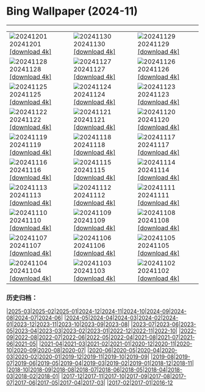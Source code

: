 # Bing Wallpaper (2024-11)
**************

<table><tr><td><img src="https://www.bing.com/th?id=OHR.KilchurnAutumn_EN-GB9210745671_1920x1080.jpg" alt="20241201"> 20241201 <a href="https://www.bing.com/th?id=OHR.KilchurnAutumn_EN-GB9210745671_UHD.jpg">[download 4k]</a></td><td><img src="https://www.bing.com/th?id=OHR.MtStMichel_EN-GB8923576020_1920x1080.jpg" alt="20241130"> 20241130 <a href="https://www.bing.com/th?id=OHR.MtStMichel_EN-GB8923576020_UHD.jpg">[download 4k]</a></td><td><img src="https://www.bing.com/th?id=OHR.CityHall2024_EN-GB2172832238_1920x1080.jpg" alt="20241129"> 20241129 <a href="https://www.bing.com/th?id=OHR.CityHall2024_EN-GB2172832238_UHD.jpg">[download 4k]</a></td></tr><tr><td><img src="https://www.bing.com/th?id=OHR.SemoisRiver_EN-GB2054770035_1920x1080.jpg" alt="20241128"> 20241128 <a href="https://www.bing.com/th?id=OHR.SemoisRiver_EN-GB2054770035_UHD.jpg">[download 4k]</a></td><td><img src="https://www.bing.com/th?id=OHR.TrulliGrove_EN-GB1770402436_1920x1080.jpg" alt="20241127"> 20241127 <a href="https://www.bing.com/th?id=OHR.TrulliGrove_EN-GB1770402436_UHD.jpg">[download 4k]</a></td><td><img src="https://www.bing.com/th?id=OHR.AmboseliGiraffes_EN-GB4842022174_1920x1080.jpg" alt="20241126"> 20241126 <a href="https://www.bing.com/th?id=OHR.AmboseliGiraffes_EN-GB4842022174_UHD.jpg">[download 4k]</a></td></tr><tr><td><img src="https://www.bing.com/th?id=OHR.SonomaCoast_EN-GB8716025465_1920x1080.jpg" alt="20241125"> 20241125 <a href="https://www.bing.com/th?id=OHR.SonomaCoast_EN-GB8716025465_UHD.jpg">[download 4k]</a></td><td><img src="https://www.bing.com/th?id=OHR.FibonacciAloe_EN-GB8183049694_1920x1080.jpg" alt="20241124"> 20241124 <a href="https://www.bing.com/th?id=OHR.FibonacciAloe_EN-GB8183049694_UHD.jpg">[download 4k]</a></td><td><img src="https://www.bing.com/th?id=OHR.ZafraCastle_EN-GB7885196184_1920x1080.jpg" alt="20241123"> 20241123 <a href="https://www.bing.com/th?id=OHR.ZafraCastle_EN-GB7885196184_UHD.jpg">[download 4k]</a></td></tr><tr><td><img src="https://www.bing.com/th?id=OHR.LionCubs_EN-GB7386144841_1920x1080.jpg" alt="20241122"> 20241122 <a href="https://www.bing.com/th?id=OHR.LionCubs_EN-GB7386144841_UHD.jpg">[download 4k]</a></td><td><img src="https://www.bing.com/th?id=OHR.AssiniboineTS_EN-GB3913113807_1920x1080.jpg" alt="20241121"> 20241121 <a href="https://www.bing.com/th?id=OHR.AssiniboineTS_EN-GB3913113807_UHD.jpg">[download 4k]</a></td><td><img src="https://www.bing.com/th?id=OHR.TasmansArch_EN-GB6702107567_1920x1080.jpg" alt="20241120"> 20241120 <a href="https://www.bing.com/th?id=OHR.TasmansArch_EN-GB6702107567_UHD.jpg">[download 4k]</a></td></tr><tr><td><img src="https://www.bing.com/th?id=OHR.PorthcawlLighthouse_EN-GB6491276513_1920x1080.jpg" alt="20241119"> 20241119 <a href="https://www.bing.com/th?id=OHR.PorthcawlLighthouse_EN-GB6491276513_UHD.jpg">[download 4k]</a></td><td><img src="https://www.bing.com/th?id=OHR.RedStag_EN-GB6258351570_1920x1080.jpg" alt="20241118"> 20241118 <a href="https://www.bing.com/th?id=OHR.RedStag_EN-GB6258351570_UHD.jpg">[download 4k]</a></td><td><img src="https://www.bing.com/th?id=OHR.FrieslandNetherlands_EN-GB5948311927_1920x1080.jpg" alt="20241117"> 20241117 <a href="https://www.bing.com/th?id=OHR.FrieslandNetherlands_EN-GB5948311927_UHD.jpg">[download 4k]</a></td></tr><tr><td><img src="https://www.bing.com/th?id=OHR.YiPengLanterns_EN-GB5743270673_1920x1080.jpg" alt="20241116"> 20241116 <a href="https://www.bing.com/th?id=OHR.YiPengLanterns_EN-GB5743270673_UHD.jpg">[download 4k]</a></td><td><img src="https://www.bing.com/th?id=OHR.ManarolaItaly_EN-GB7223949605_1920x1080.jpg" alt="20241115"> 20241115 <a href="https://www.bing.com/th?id=OHR.ManarolaItaly_EN-GB7223949605_UHD.jpg">[download 4k]</a></td><td><img src="https://www.bing.com/th?id=OHR.KelpForest_EN-GB7031468488_1920x1080.jpg" alt="20241114"> 20241114 <a href="https://www.bing.com/th?id=OHR.KelpForest_EN-GB7031468488_UHD.jpg">[download 4k]</a></td></tr><tr><td><img src="https://www.bing.com/th?id=OHR.CoveArch_EN-GB6800987516_1920x1080.jpg" alt="20241113"> 20241113 <a href="https://www.bing.com/th?id=OHR.CoveArch_EN-GB6800987516_UHD.jpg">[download 4k]</a></td><td><img src="https://www.bing.com/th?id=OHR.Banff24_EN-GB6552811708_1920x1080.jpg" alt="20241112"> 20241112 <a href="https://www.bing.com/th?id=OHR.Banff24_EN-GB6552811708_UHD.jpg">[download 4k]</a></td><td><img src="https://www.bing.com/th?id=OHR.RemembranceSunday2024_EN-GB5545006303_1920x1080.jpg" alt="20241111"> 20241111 <a href="https://www.bing.com/th?id=OHR.RemembranceSunday2024_EN-GB5545006303_UHD.jpg">[download 4k]</a></td></tr><tr><td><img src="https://www.bing.com/th?id=OHR.MoroccoMilkyWay_EN-GB5541631027_1920x1080.jpg" alt="20241110"> 20241110 <a href="https://www.bing.com/th?id=OHR.MoroccoMilkyWay_EN-GB5541631027_UHD.jpg">[download 4k]</a></td><td><img src="https://www.bing.com/th?id=OHR.GlacialRivers_EN-GB5304818935_1920x1080.jpg" alt="20241109"> 20241109 <a href="https://www.bing.com/th?id=OHR.GlacialRivers_EN-GB5304818935_UHD.jpg">[download 4k]</a></td><td><img src="https://www.bing.com/th?id=OHR.CanadaWolves_EN-GB5040698081_1920x1080.jpg" alt="20241108"> 20241108 <a href="https://www.bing.com/th?id=OHR.CanadaWolves_EN-GB5040698081_UHD.jpg">[download 4k]</a></td></tr><tr><td><img src="https://www.bing.com/th?id=OHR.ShiShiBeach_EN-GB4724156220_1920x1080.jpg" alt="20241107"> 20241107 <a href="https://www.bing.com/th?id=OHR.ShiShiBeach_EN-GB4724156220_UHD.jpg">[download 4k]</a></td><td><img src="https://www.bing.com/th?id=OHR.GuyFawkes2024_EN-GB5116542164_1920x1080.jpg" alt="20241106"> 20241106 <a href="https://www.bing.com/th?id=OHR.GuyFawkes2024_EN-GB5116542164_UHD.jpg">[download 4k]</a></td><td><img src="https://www.bing.com/th?id=OHR.CumbriaAutumn_EN-GB1543365213_1920x1080.jpg" alt="20241105"> 20241105 <a href="https://www.bing.com/th?id=OHR.CumbriaAutumn_EN-GB1543365213_UHD.jpg">[download 4k]</a></td></tr><tr><td><img src="https://www.bing.com/th?id=OHR.YucatanBiosphere_EN-GB6477525030_1920x1080.jpg" alt="20241104"> 20241104 <a href="https://www.bing.com/th?id=OHR.YucatanBiosphere_EN-GB6477525030_UHD.jpg">[download 4k]</a></td><td><img src="https://www.bing.com/th?id=OHR.BisonYellowstone_EN-GB0992143325_1920x1080.jpg" alt="20241103"> 20241103 <a href="https://www.bing.com/th?id=OHR.BisonYellowstone_EN-GB0992143325_UHD.jpg">[download 4k]</a></td><td><img src="https://www.bing.com/th?id=OHR.VineyardsBlackForestFall_EN-GB0455898190_1920x1080.jpg" alt="20241102"> 20241102 <a href="https://www.bing.com/th?id=OHR.VineyardsBlackForestFall_EN-GB0455898190_UHD.jpg">[download 4k]</a></td></tr></table>

### 历史归档：

|[2025-03](/../2025-03/2025-03.md)|[2025-02](/../2025-02/2025-02.md)|[2025-01](/../2025-01/2025-01.md)|[2024-12](/../2024-12/2024-12.md)|[2024-11](/2024-11.md)|[2024-10](/../2024-10/2024-10.md)|[2024-09](/../2024-09/2024-09.md)|[2024-08](/../2024-08/2024-08.md)|[2024-07](/../2024-07/2024-07.md)|[2024-06](/../2024-06/2024-06.md)|
|[2024-05](/../2024-05/2024-05.md)|[2024-04](/../2024-04/2024-04.md)|[2024-03](/../2024-03/2024-03.md)|[2024-02](/../2024-02/2024-02.md)|[2024-01](/../2024-01/2024-01.md)|[2023-12](/../2023-12/2023-12.md)|[2023-11](/../2023-11/2023-11.md)|[2023-10](/../2023-10/2023-10.md)|[2023-09](/../2023-09/2023-09.md)|[2023-08](/../2023-08/2023-08.md)|
|[2023-07](/../2023-07/2023-07.md)|[2023-06](/../2023-06/2023-06.md)|[2023-05](/../2023-05/2023-05.md)|[2023-04](/../2023-04/2023-04.md)|[2023-03](/../2023-03/2023-03.md)|[2023-02](/../2023-02/2023-02.md)|[2023-01](/../2023-01/2023-01.md)|[2022-12](/../2022-12/2022-12.md)|[2022-11](/../2022-11/2022-11.md)|[2022-10](/../2022-10/2022-10.md)|
|[2022-09](/../2022-09/2022-09.md)|[2022-08](/../2022-08/2022-08.md)|[2022-07](/../2022-07/2022-07.md)|[2022-06](/../2022-06/2022-06.md)|[2022-05](/../2022-05/2022-05.md)|[2022-04](/../2022-04/2022-04.md)|[2021-08](/../2021-08/2021-08.md)|[2021-07](/../2021-07/2021-07.md)|[2021-06](/../2021-06/2021-06.md)|[2021-05](/../2021-05/2021-05.md)|
|[2021-04](/../2021-04/2021-04.md)|[2021-03](/../2021-03/2021-03.md)|[2021-02](/../2021-02/2021-02.md)|[2021-01](/../2021-01/2021-01.md)|[2020-12](/../2020-12/2020-12.md)|[2020-11](/../2020-11/2020-11.md)|[2020-10](/../2020-10/2020-10.md)|[2020-09](/../2020-09/2020-09.md)|[2020-08](/../2020-08/2020-08.md)|[2020-07](/../2020-07/2020-07.md)|
|[2020-06](/../2020-06/2020-06.md)|[2020-05](/../2020-05/2020-05.md)|[2020-04](/../2020-04/2020-04.md)|[2020-03](/../2020-03/2020-03.md)|[2020-02](/../2020-02/2020-02.md)|[2020-01](/../2020-01/2020-01.md)|[2019-12](/../2019-12/2019-12.md)|[2019-11](/../2019-11/2019-11.md)|[2019-10](/../2019-10/2019-10.md)|[2019-09](/../2019-09/2019-09.md)|
|[2019-08](/../2019-08/2019-08.md)|[2019-07](/../2019-07/2019-07.md)|[2019-06](/../2019-06/2019-06.md)|[2019-05](/../2019-05/2019-05.md)|[2019-04](/../2019-04/2019-04.md)|[2019-03](/../2019-03/2019-03.md)|[2019-02](/../2019-02/2019-02.md)|[2019-01](/../2019-01/2019-01.md)|[2018-12](/../2018-12/2018-12.md)|[2018-11](/../2018-11/2018-11.md)|
|[2018-10](/../2018-10/2018-10.md)|[2018-09](/../2018-09/2018-09.md)|[2018-08](/../2018-08/2018-08.md)|[2018-07](/../2018-07/2018-07.md)|[2018-06](/../2018-06/2018-06.md)|[2018-05](/../2018-05/2018-05.md)|[2018-04](/../2018-04/2018-04.md)|[2018-03](/../2018-03/2018-03.md)|[2018-02](/../2018-02/2018-02.md)|[2018-01](/../2018-01/2018-01.md)|
|[2017-12](/../2017-12/2017-12.md)|[2017-11](/../2017-11/2017-11.md)|[2017-10](/../2017-10/2017-10.md)|[2017-09](/../2017-09/2017-09.md)|[2017-08](/../2017-08/2017-08.md)|[2017-07](/../2017-07/2017-07.md)|[2017-06](/../2017-06/2017-06.md)|[2017-05](/../2017-05/2017-05.md)|[2017-04](/../2017-04/2017-04.md)|[2017-03](/../2017-03/2017-03.md)|
|[2017-02](/../2017-02/2017-02.md)|[2017-01](/../2017-01/2017-01.md)|[2016-12](/../2016-12/2016-12.md)